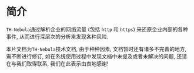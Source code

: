# 简介

`TH-Nebula`通过解析企业的网络流量 (包括 `http` 和 `https`) 来还原企业内部的各种事件, 从而进行深层次的分析来发现各种风险. 

本片文档为`TH-Nebula`技术文档, 由于种种因素, 文档暂时还有诸多不完善的地方, 需不断进行修订, 如在系统使用过程中发现文档中未提及或者未解决的问题, 还请在与我们取得联系, 我们在此表示由衷地感谢! 

